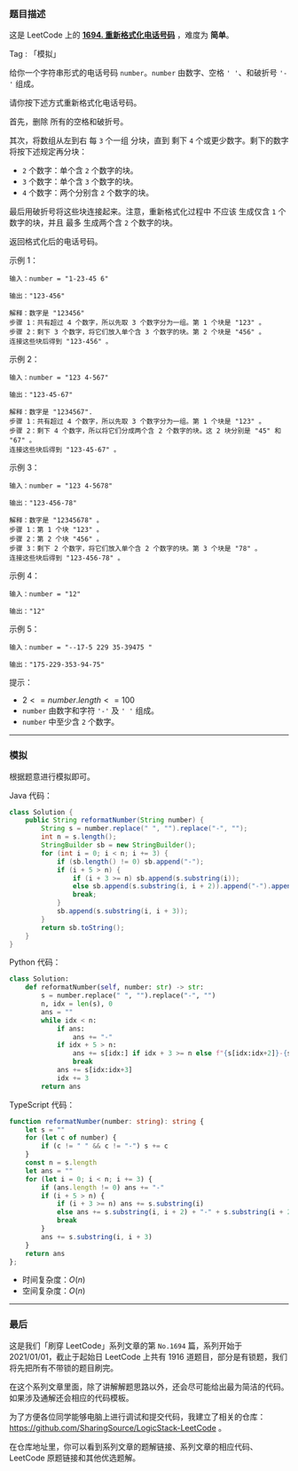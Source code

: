 ### 题目描述

这是 LeetCode 上的 **[1694. 重新格式化电话号码](https://leetcode.cn/problems/reformat-phone-number/solution/by-ac_oier-82xq/)** ，难度为 **简单**。

Tag : 「模拟」



给你一个字符串形式的电话号码 `number`。`number` 由数字、空格 `' '`、和破折号 `'-'` 组成。

请你按下述方式重新格式化电话号码。

首先，删除 所有的空格和破折号。

其次，将数组从左到右 每 `3` 个一组 分块，直到 剩下 `4` 个或更少数字。剩下的数字将按下述规定再分块：
* `2` 个数字：单个含 `2` 个数字的块。
* `3` 个数字：单个含 `3` 个数字的块。
* `4` 个数字：两个分别含 `2` 个数字的块。

最后用破折号将这些块连接起来。注意，重新格式化过程中 不应该 生成仅含 `1` 个数字的块，并且 最多 生成两个含 `2` 个数字的块。

返回格式化后的电话号码。

示例 1：
```
输入：number = "1-23-45 6"

输出："123-456"

解释：数字是 "123456"
步骤 1：共有超过 4 个数字，所以先取 3 个数字分为一组。第 1 个块是 "123" 。
步骤 2：剩下 3 个数字，将它们放入单个含 3 个数字的块。第 2 个块是 "456" 。
连接这些块后得到 "123-456" 。
```
示例 2：
```
输入：number = "123 4-567"

输出："123-45-67"

解释：数字是 "1234567".
步骤 1：共有超过 4 个数字，所以先取 3 个数字分为一组。第 1 个块是 "123" 。
步骤 2：剩下 4 个数字，所以将它们分成两个含 2 个数字的块。这 2 块分别是 "45" 和 "67" 。
连接这些块后得到 "123-45-67" 。
```
示例 3：
```
输入：number = "123 4-5678"

输出："123-456-78"

解释：数字是 "12345678" 。
步骤 1：第 1 个块 "123" 。
步骤 2：第 2 个块 "456" 。
步骤 3：剩下 2 个数字，将它们放入单个含 2 个数字的块。第 3 个块是 "78" 。
连接这些块后得到 "123-456-78" 。
```
示例 4：
```
输入：number = "12"

输出："12"
```
示例 5：
```
输入：number = "--17-5 229 35-39475 "

输出："175-229-353-94-75"
```

提示：
* $2 <= number.length <= 100$
* `number` 由数字和字符 `'-'` 及 `' '` 组成。
* `number` 中至少含 `2` 个数字。

---

### 模拟

根据题意进行模拟即可。

Java 代码：
```Java
class Solution {
    public String reformatNumber(String number) {
        String s = number.replace(" ", "").replace("-", "");
        int n = s.length();
        StringBuilder sb = new StringBuilder();
        for (int i = 0; i < n; i += 3) {
            if (sb.length() != 0) sb.append("-");
            if (i + 5 > n) {
                if (i + 3 >= n) sb.append(s.substring(i));
                else sb.append(s.substring(i, i + 2)).append("-").append(s.substring(i + 2));
                break;
            }
            sb.append(s.substring(i, i + 3));
        }
        return sb.toString();
    }
}
```
Python 代码：
```Python
class Solution:
    def reformatNumber(self, number: str) -> str:
        s = number.replace(" ", "").replace("-", "")
        n, idx = len(s), 0
        ans = ""
        while idx < n:
            if ans:
                ans += "-"
            if idx + 5 > n:
                ans += s[idx:] if idx + 3 >= n else f"{s[idx:idx+2]}-{s[idx+2:]}"
                break
            ans += s[idx:idx+3]
            idx += 3
        return ans
```
TypeScript 代码：
```TypeScript
function reformatNumber(number: string): string {
    let s = ""
    for (let c of number) {
        if (c != " " && c != "-") s += c
    }
    const n = s.length
    let ans = ""
    for (let i = 0; i < n; i += 3) {
        if (ans.length != 0) ans += "-"
        if (i + 5 > n) {
            if (i + 3 >= n) ans += s.substring(i)
            else ans += s.substring(i, i + 2) + "-" + s.substring(i + 2)
            break
        }
        ans += s.substring(i, i + 3)
    }
    return ans
};
```
* 时间复杂度：$O(n)$
* 空间复杂度：$O(n)$

---

### 最后

这是我们「刷穿 LeetCode」系列文章的第 `No.1694` 篇，系列开始于 2021/01/01，截止于起始日 LeetCode 上共有 1916 道题目，部分是有锁题，我们将先把所有不带锁的题目刷完。

在这个系列文章里面，除了讲解解题思路以外，还会尽可能给出最为简洁的代码。如果涉及通解还会相应的代码模板。

为了方便各位同学能够电脑上进行调试和提交代码，我建立了相关的仓库：https://github.com/SharingSource/LogicStack-LeetCode 。

在仓库地址里，你可以看到系列文章的题解链接、系列文章的相应代码、LeetCode 原题链接和其他优选题解。

